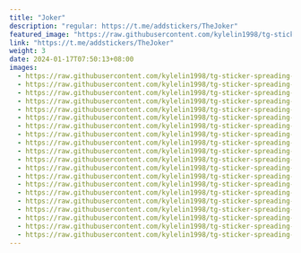 ```yaml
---
title: "Joker"
description: "regular: https://t.me/addstickers/TheJoker"
featured_image: "https://raw.githubusercontent.com/kylelin1998/tg-sticker-spreading-worldwide-images/main/img/388a9217-91b5-431d-94e5-a5c0ce3a6bfe.jpg"
link: "https://t.me/addstickers/TheJoker"
weight: 3
date: 2024-01-17T07:50:13+08:00
images:
  - https://raw.githubusercontent.com/kylelin1998/tg-sticker-spreading-worldwide-images/main/img/388a9217-91b5-431d-94e5-a5c0ce3a6bfe.jpg
  - https://raw.githubusercontent.com/kylelin1998/tg-sticker-spreading-worldwide-images/main/img/34a27df9-8241-4c06-b5d6-1b1f4f808a45.jpg
  - https://raw.githubusercontent.com/kylelin1998/tg-sticker-spreading-worldwide-images/main/img/4895a6b0-0b1a-4c0e-8bbd-d0a5fee6d5a9.jpg
  - https://raw.githubusercontent.com/kylelin1998/tg-sticker-spreading-worldwide-images/main/img/569e71cb-b128-46d5-b6d2-443a90e13aaf.jpg
  - https://raw.githubusercontent.com/kylelin1998/tg-sticker-spreading-worldwide-images/main/img/72d79245-90d4-4d08-89ad-d895e7b58647.jpg
  - https://raw.githubusercontent.com/kylelin1998/tg-sticker-spreading-worldwide-images/main/img/3d4de223-5949-4452-86f4-7f455a5facb9.jpg
  - https://raw.githubusercontent.com/kylelin1998/tg-sticker-spreading-worldwide-images/main/img/964294bf-b881-42ef-85ad-637c58d8c9e9.jpg
  - https://raw.githubusercontent.com/kylelin1998/tg-sticker-spreading-worldwide-images/main/img/0c457274-d085-4dbc-a610-f74fb6f2118c.jpg
  - https://raw.githubusercontent.com/kylelin1998/tg-sticker-spreading-worldwide-images/main/img/4f8c59c6-efdc-49f0-8204-12105059e8b2.jpg
  - https://raw.githubusercontent.com/kylelin1998/tg-sticker-spreading-worldwide-images/main/img/8030aafc-f0d1-4c57-bd94-9869bbeab67a.jpg
  - https://raw.githubusercontent.com/kylelin1998/tg-sticker-spreading-worldwide-images/main/img/a2c29acb-0d89-4187-ab64-453e36421997.jpg
  - https://raw.githubusercontent.com/kylelin1998/tg-sticker-spreading-worldwide-images/main/img/d6a970db-93ca-4076-b283-dc24671048e1.jpg
  - https://raw.githubusercontent.com/kylelin1998/tg-sticker-spreading-worldwide-images/main/img/ebe629dd-8f41-4360-8ac3-a2cf94afac25.jpg
  - https://raw.githubusercontent.com/kylelin1998/tg-sticker-spreading-worldwide-images/main/img/a62d4c4b-04aa-4724-b1c3-d809c9da8def.jpg
  - https://raw.githubusercontent.com/kylelin1998/tg-sticker-spreading-worldwide-images/main/img/6552f6ad-7f9b-4b33-b4d0-9bc421062aea.jpg
  - https://raw.githubusercontent.com/kylelin1998/tg-sticker-spreading-worldwide-images/main/img/8366d275-9341-4453-a558-486c72c5270a.jpg
  - https://raw.githubusercontent.com/kylelin1998/tg-sticker-spreading-worldwide-images/main/img/369a7f82-353f-4933-b477-c272fba69323.jpg
  - https://raw.githubusercontent.com/kylelin1998/tg-sticker-spreading-worldwide-images/main/img/db741473-ddc4-4d4e-a8be-f59cd3774f5e.jpg
  - https://raw.githubusercontent.com/kylelin1998/tg-sticker-spreading-worldwide-images/main/img/ce70e80d-a60b-4526-9a5e-ec05283e20d6.jpg
  - https://raw.githubusercontent.com/kylelin1998/tg-sticker-spreading-worldwide-images/main/img/e2f3e1bb-d730-4ba7-a303-a00efbb99e91.jpg
---
```

